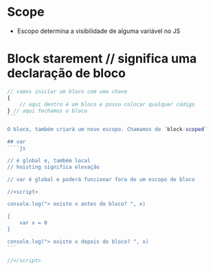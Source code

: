 # Scope

* Escopo determina a visibilidade de alguma variável no JS

# Block starement // significa uma declaração de bloco

````js
// vamos iniciar um bloco com uma chave
{
    // aqui dentro é um bloco e posso colocar qualquer código
} // aqui fechamos o bloco
```

O bloco, também criará um novo escopo. Chamamos de `block-scoped`

## var
````js

// é global e, também local
// hoisting significa elevação

// var é global e poderá funcionar fora de um escopo de bloco

//<script>

console.log("> existe x antes do bloco? ", x)

{
    var x = 0
} 

console.log("> existe x depois do bloco? ", x)
```

//</script>


